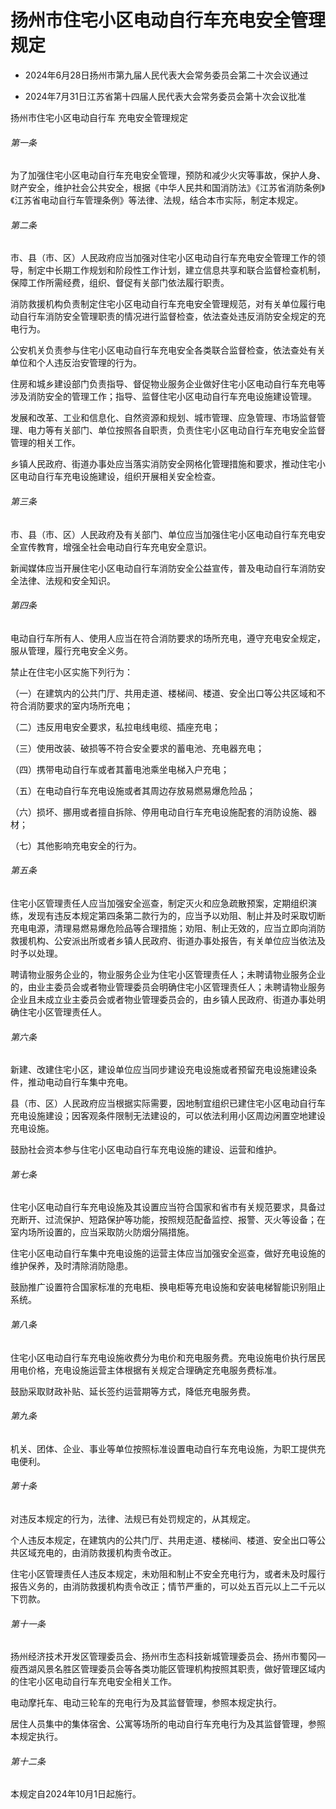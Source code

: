 # 扬州市住宅小区电动自行车充电安全管理规定

- 2024年6月28日扬州市第九届人民代表大会常务委员会第二十次会议通过

- 2024年7月31日江苏省第十四届人民代表大会常务委员会第十次会议批准

<!-- INFO END -->

扬州市住宅小区电动自行车 充电安全管理规定

###### 第一条

为了加强住宅小区电动自行车充电安全管理，预防和减少火灾等事故，保护人身、财产安全，维护社会公共安全，根据《中华人民共和国消防法》《江苏省消防条例》《江苏省电动自行车管理条例》等法律、法规，结合本市实际，制定本规定。

###### 第二条

市、县（市、区）人民政府应当加强对住宅小区电动自行车充电安全管理工作的领导，制定中长期工作规划和阶段性工作计划，建立信息共享和联合监督检查机制，保障工作所需经费，组织、督促有关部门依法履行职责。

消防救援机构负责制定住宅小区电动自行车充电安全管理规范，对有关单位履行电动自行车消防安全管理职责的情况进行监督检查，依法查处违反消防安全规定的充电行为。

公安机关负责参与住宅小区电动自行车充电安全各类联合监督检查，依法查处有关单位和个人违反治安管理的行为。

住房和城乡建设部门负责指导、督促物业服务企业做好住宅小区电动自行车充电等涉及消防安全的管理工作；指导、监督住宅小区电动自行车充电设施建设管理。

发展和改革、工业和信息化、自然资源和规划、城市管理、应急管理、市场监督管理、电力等有关部门、单位按照各自职责，负责住宅小区电动自行车充电安全监督管理的相关工作。

乡镇人民政府、街道办事处应当落实消防安全网格化管理措施和要求，推动住宅小区电动自行车充电设施建设，组织开展相关安全检查。

###### 第三条

市、县（市、区）人民政府及有关部门、单位应当加强住宅小区电动自行车充电安全宣传教育，增强全社会电动自行车充电安全意识。

新闻媒体应当开展住宅小区电动自行车消防安全公益宣传，普及电动自行车消防安全法律、法规和安全知识。

###### 第四条

电动自行车所有人、使用人应当在符合消防要求的场所充电，遵守充电安全规定，服从管理，履行充电安全义务。

禁止在住宅小区实施下列行为：

（一）在建筑内的公共门厅、共用走道、楼梯间、楼道、安全出口等公共区域和不符合消防要求的室内场所充电；

（二）违反用电安全要求，私拉电线电缆、插座充电；

（三）使用改装、破损等不符合安全要求的蓄电池、充电器充电；

（四）携带电动自行车或者其蓄电池乘坐电梯入户充电；

（五）在电动自行车充电设施或者其周边存放易燃易爆危险品；

（六）损坏、挪用或者擅自拆除、停用电动自行车充电设施配套的消防设施、器材；

（七）其他影响充电安全的行为。

###### 第五条

住宅小区管理责任人应当加强安全巡查，制定灭火和应急疏散预案，定期组织演练，发现有违反本规定第四条第二款行为的，应当予以劝阻、制止并及时采取切断充电电源，清理易燃易爆危险品等合理措施；劝阻、制止无效的，应当立即向消防救援机构、公安派出所或者乡镇人民政府、街道办事处报告，有关单位应当依法及时予以处理。

聘请物业服务企业的，物业服务企业为住宅小区管理责任人；未聘请物业服务企业的，由业主委员会或者物业管理委员会明确住宅小区管理责任人；未聘请物业服务企业且未成立业主委员会或者物业管理委员会的，由乡镇人民政府、街道办事处明确住宅小区管理责任人。

###### 第六条

新建、改建住宅小区，建设单位应当同步建设充电设施或者预留充电设施建设条件，推动电动自行车集中充电。

县（市、区）人民政府应当根据实际需要，因地制宜组织已建住宅小区电动自行车充电设施建设；因客观条件限制无法建设的，可以依法利用小区周边闲置空地建设充电设施。

鼓励社会资本参与住宅小区电动自行车充电设施的建设、运营和维护。

###### 第七条

住宅小区电动自行车充电设施及其设置应当符合国家和省市有关规范要求，具备过充断开、过流保护、短路保护等功能，按照规范配备监控、报警、灭火等设备；在室内场所设置的，应当采取防火防烟分隔措施。

住宅小区电动自行车集中充电设施的运营主体应当加强安全巡查，做好充电设施的维护保养，及时清除消防隐患。

鼓励推广设置符合国家标准的充电柜、换电柜等充电设施和安装电梯智能识别阻止系统。

###### 第八条

住宅小区电动自行车充电设施收费分为电价和充电服务费。充电设施电价执行居民用电价格，充电设施运营主体根据有关规定合理确定充电服务费标准。

鼓励采取财政补贴、延长签约运营期等方式，降低充电服务费。

###### 第九条

机关、团体、企业、事业等单位按照标准设置电动自行车充电设施，为职工提供充电便利。

###### 第十条

对违反本规定的行为，法律、法规已有处罚规定的，从其规定。

个人违反本规定，在建筑内的公共门厅、共用走道、楼梯间、楼道、安全出口等公共区域充电的，由消防救援机构责令改正。

住宅小区管理责任人违反本规定，未劝阻和制止不安全充电行为，或者未及时履行报告义务的，由消防救援机构责令改正；情节严重的，可以处五百元以上二千元以下罚款。

###### 第十一条

扬州经济技术开发区管理委员会、扬州市生态科技新城管理委员会、扬州市蜀冈—瘦西湖风景名胜区管理委员会等各类功能区管理机构按照其职责，做好管理区域内的住宅小区电动自行车充电安全相关工作。

电动摩托车、电动三轮车的充电行为及其监督管理，参照本规定执行。

居住人员集中的集体宿舍、公寓等场所的电动自行车充电行为及其监督管理，参照本规定执行。

###### 第十二条

本规定自2024年10月1日起施行。
